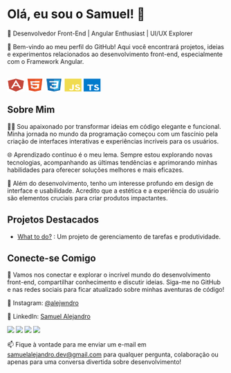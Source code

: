# Olá, eu sou o Samuel! 👋

🚀 Desenvolvedor Front-End | Angular Enthusiast | UI/UX Explorer

🌟 Bem-vindo ao meu perfil do GitHub! Aqui você encontrará projetos, ideias e experimentos relacionados ao desenvolvimento front-end, especialmente com o Framework Angular.

<div style="display: inline_block"><br>
  <img align="center" alt="Samuel-Angular" height="30" width="40" src="https://github.com/devicons/devicon/blob/master/icons/angularjs/angularjs-plain.svg">
  <img align="center" alt="Samuel-HTML" height="30" width="40" src="https://raw.githubusercontent.com/devicons/devicon/master/icons/html5/html5-original.svg">
  <img align="center" alt="Samuel-CSS" height="30" width="40" src="https://raw.githubusercontent.com/devicons/devicon/master/icons/css3/css3-original.svg">
  <img align="center" alt="Samuel-Js" height="30" width="40" src="https://raw.githubusercontent.com/devicons/devicon/master/icons/javascript/javascript-plain.svg">
  <img align="center" alt="Samuel-Ts" height="30" width="40" src="https://raw.githubusercontent.com/devicons/devicon/master/icons/typescript/typescript-plain.svg">
</div>

## Sobre Mim

👨‍💻 Sou apaixonado por transformar ideias em código elegante e funcional. Minha jornada no mundo da programação começou com um fascínio pela criação de interfaces interativas e experiências incríveis para os usuários.

🌐 Aprendizado contínuo é o meu lema. Sempre estou explorando novas tecnologias, acompanhando as últimas tendências e aprimorando minhas habilidades para oferecer soluções melhores e mais eficazes.

🎨 Além do desenvolvimento, tenho um interesse profundo em design de interface e usabilidade. Acredito que a estética e a experiência do usuário são elementos cruciais para criar produtos impactantes.

## Projetos Destacados

- [What to do?](https://github.com/samukaii/What-to-do) : Um projeto de gerenciamento de tarefas e produtividade.

## Conecte-se Comigo

🔗 Vamos nos conectar e explorar o incrível mundo do desenvolvimento front-end, compartilhar conhecimento e discutir ideias. Siga-me no GitHub e nas redes sociais para ficar atualizado sobre minhas aventuras de código!

📸 Instagram: [@alejwndro](https://www.instagram.com/alejandro_samuka/)

💼 LinkedIn: [Samuel Alejandro](https://www.linkedin.com/in/samuel-alejandro/)

<a href="https://www.instagram.com/alejandro_samuka" target="_blank"><img src="https://img.shields.io/badge/-Instagram-%23E4405F?style=for-the-badge&logo=instagram&logoColor=white" target="_blank"></a>
<a href="https://discord.gg/pP8WxCwP" target="_blank"><img src="https://img.shields.io/badge/Discord-7289DA?style=for-the-badge&logo=discord&logoColor=white" target="_blank"></a> 
<a href="mailto:samuelalejandro.dev@gmail.com"><img src="https://img.shields.io/badge/Microsoft_Outlook-0078D4?style=for-the-badge&logo=gmail&logoColor=white" target="_blank"></a>
<a href="www.linkedin.com/in/samuel-alejandro" target="_blank"><img src="https://img.shields.io/badge/-LinkedIn-%230077B5?style=for-the-badge&logo=linkedin&logoColor=white" target="_blank"></a> 

📫 Fique à vontade para me enviar um e-mail em [samuelalejandro.dev@gmail.com](mailto:samuelalejandro.dev@gmail.com) para qualquer pergunta, colaboração ou apenas para uma conversa divertida sobre desenvolvimento!

